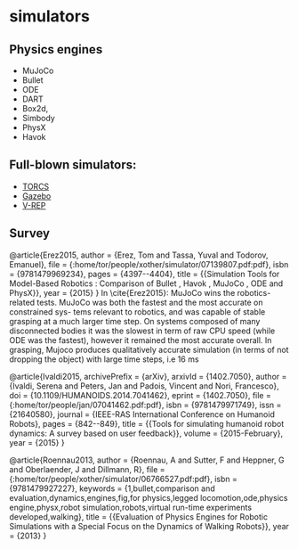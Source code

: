 # simulators

## Physics engines
* MuJoCo
* Bullet 
* ODE
* DART
* Box2d, 
* Simbody
* PhysX
* Havok

## Full-blown simulators:
* [TORCS](http://torcs.sourceforge.net/)
* [Gazebo](http://gazebosim.org/)
* [V-REP](http://www.coppeliarobotics.com/)

## Survey
@article{Erez2015,
author = {Erez, Tom and Tassa, Yuval and Todorov, Emanuel},
file = {:home/tor/people/xother/simulator/07139807.pdf:pdf},
isbn = {9781479969234},
pages = {4397--4404},
title = {{Simulation Tools for Model-Based Robotics : Comparison of Bullet , Havok , MuJoCo , ODE and PhysX}},
year = {2015}
}
In \cite{Erez2015}: MuJoCo wins the robotics-related tests.
MuJoCo was both the fastest and the most accurate on constrained sys-
tems relevant to robotics, and was capable of stable grasping
at a much larger time step.
On systems composed of many disconnected bodies it was the slowest in term of raw CPU
speed (while ODE was the fastest), however it remained the
most accurate overall.
In grasping, Mujoco produces qualitatively accurate simulation (in terms of not
dropping the object) with large time steps, i.e 16 ms

@article{Ivaldi2015,
archivePrefix = {arXiv},
arxivId = {1402.7050},
author = {Ivaldi, Serena and Peters, Jan and Padois, Vincent and Nori, Francesco},
doi = {10.1109/HUMANOIDS.2014.7041462},
eprint = {1402.7050},
file = {:home/tor/people/jan/07041462.pdf:pdf},
isbn = {9781479971749},
issn = {21640580},
journal = {IEEE-RAS International Conference on Humanoid Robots},
pages = {842--849},
title = {{Tools for simulating humanoid robot dynamics: A survey based on user feedback}},
volume = {2015-February},
year = {2015}
}

@article{Roennau2013,
author = {Roennau, A and Sutter, F and Heppner, G and Oberlaender, J and Dillmann, R},
file = {:home/tor/people/xother/simulator/06766527.pdf:pdf},
isbn = {9781479927227},
keywords = {1,bullet,comparison and evaluation,dynamics,engines,fig,for physics,legged locomotion,ode,physics engine,physx,robot simulation,robots,virtual run-time experiments developed,walking},
title = {{Evaluation of Physics Engines for Robotic Simulations with a Special Focus on the Dynamics of Walking Robots}},
year = {2013}
}
